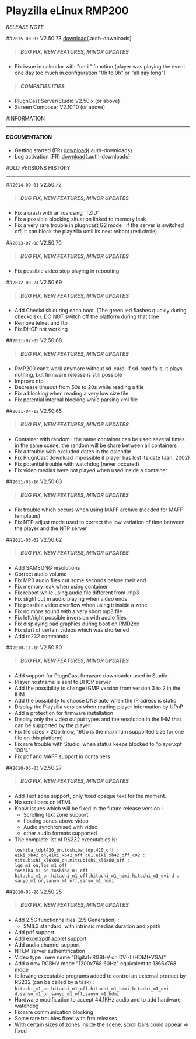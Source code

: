 # Playzilla eLinux RMP200 
*RELEASE NOTE*

##`2015-03-03` V2.50.73 [download](playzilla-g2-rmp200/playzilla-rmp200-setup-2.50.73.zip){.auth-downloads}   
>##### **BUG FIX, NEW FEATURES, MINOR UPDATES**
- Fix issue in calendar with "until" function (player was playing the event one day too much in configuration "0h to 0h" or "all day long")
>##### **COMPATIBILITIES** 
- PlugnCast Server/Studio V2.50.x (or above)
- Screen Composer V2.10.10 (or above)

#INFORMATION
***********************************************************************

#### **DOCUMENTATION**  
- Getting started (FR) [download](playzilla-g2-rmp200/screen-composer-getting-started-manual-with-playzilla-eLinux-09A_fr.pdf){.auth-downloads}
- Log activation (FR) [download](playzilla-g2-rmp200/Playzilla-log-activation-001A_en.pdf){.auth-downloads}

#OLD VERSIONS HISTORY
***********************************************************************

##`2014-09-01` V2.50.72
>##### **BUG FIX, NEW FEATURES, MINOR UPDATES**
- Fix a crash with an ics using 'TZID'
- Fix a possible blocking situation linked to memory leak
- Fix a very rare trouble in plugncast G2 mode : if the server is switched off, it can block the playzilla until its next reboot (red circle)

##`2013-07-08` V2.50.70
>##### **BUG FIX, NEW FEATURES, MINOR UPDATES**
- Fix possible video stop playing in rebooting

##`2012-09-24` V2.50.69
>##### **BUG FIX, NEW FEATURES, MINOR UPDATES**
- Add Checkdisk during each boot. (The green led flashes quickly during checkdisk). DO NOT switch off the platform during that time
- Remove telnet and ftp
- Fix DHCP not working

##`2011-07-05` V2.50.68
>##### **BUG FIX, NEW FEATURES, MINOR UPDATES**
- RMP200 can't work anymore without sd-card. If sd-card fails, it plays nothing, but firmware release is still possible
- Improve ntp
- Decrease timeout from 50s to 20s while reading a file
- Fix a blocking when reading a very low size file
- Fix potential internal blocking while parsing xml file

##`2011-04-12` V2.50.65
>##### **BUG FIX, NEW FEATURES, MINOR UPDATES**
- Container with random : the same container can be used several times in the same scene, the random will be share between all containers
- Fix a trouble with excluded dates in the calendar
- Fix PlugnCast download impossible if player has lost its date (Jan. 2002)
- Fix potential trouble with watchdog (never occured)
- Fix video medias were not played when used inside a container

##`2011-03-16` V2.50.63
>##### **BUG FIX, NEW FEATURES, MINOR UPDATES**
- Fix trouble which occurs when using MAFF archive (needed for MAFF templates)
- Fix NTP adjust mode used to correct the low variation of time between the player and the NTP server

##`2011-03-02` V2.50.62
>##### **BUG FIX, NEW FEATURES, MINOR UPDATES**
- Add SAMSUNG resolutions
- Correct audio volume
- Fix MP3 audio files cut some seconds before their end
- Fix memory leak when using container
- Fix reboot while using audio file different from .mp3
- Fix slight cut in audio playing when video ends
- Fix possible video overflow when using it inside a zone
- Fix no more sound with a very short mp3 file
- Fix left/right possible inversion with audio files
- Fix displaying bad graphics during boot on RMD2xx
- Fix start of certain videos which was shortened
- Add rs232 commands

##`2010-11-10` V2.50.50
>##### **BUG FIX, NEW FEATURES, MINOR UPDATES**
- Add support for PlugnCast firmware downloader used in Studio
- Player hostname is sent to DHCP server
- Add the possibility to change IGMP version from version 3 to 2 in the IHM
- Add the possibility to choose DNS auto when the IP adress is static
- Display the Playzilla version when reading player information by UPnP
- Add a protection for firmware installation
- Display only the video output types and the resolution in the IHM that can be supported by the player
- Fix file sizes > 2Go (now, 16Go is the maximum supported size for one file on this platform)
- Fix rare trouble with Studio, when status keeps blocked to "player.xpf 100%"
- Fix pdf and MAFF support in containers  

##`2010-06-03` V2.50.27
>##### **BUG FIX, NEW FEATURES, MINOR UPDATES**
- Add Text zone support, only fixed opaque text for the moment.
- No scroll bars on HTML
- Know issues which will be fixed in the future release version :
	- Scrolling text zone support
	- floating zones above video
	- Audio synchronised with video
	- other audio formats supported
- The complete list of RS232 executables is:
	```nec_np3150_on,nec_np3150_off : 
	toshiba_tdpt420_on,toshiba_tdpt420_off :
	eiki_xb42_on,eiki_xb42_off_c01,eiki_xb42_off_c02 :
	mitsubishi_xl6x00_on,mitsubishi_xl6x00_off :
	lge_m1_on,lge_m1_off :
	toshiba_m1_on,toshiba_m1_off :
	hitachi_m1_on,hitachi_m1_off,hitachi_m1_hdmi,hitachi_m1_dvi-d :
	sanyo_m1_on,sanyo_m1_off,sanyo_m1_hdmi```

##`2010-05-26` V2.50.25
>##### **BUG FIX, NEW FEATURES, MINOR UPDATES**
- Add 2.5G functionnalities (2.5 Generation) :
	- SMIL3 standard, with intrinsic medias duration and xpath
- Add pdf support
- Add excel2pdf applet support
- Add audio channel support
- NTLM server authentification
- Video type : new name "Digital+RGBHV on DVI-I (HDMI+VGA)"
- Add a new RGBHV mode "1200x768 60Hz" equivalent to 1366x768 mode
- following executable programs added to control an external product by RS232 (can be called by a task) : 
	```hitachi_m1_on,hitachi_m1_off,hitachi_m1_hdmi,hitachi_m1_dvi-d,sanyo_m1_on,sanyo_m1_off,sanyo_m1_hdmi```
- Hardware modification to accept 44.1KHz audio and to add hardware watchdog
- Fix rare communication blocking
- Some rare troubles fixed with frm releases
- With certain sizes of zones inside the scene, scroll bars could appear => fixed

